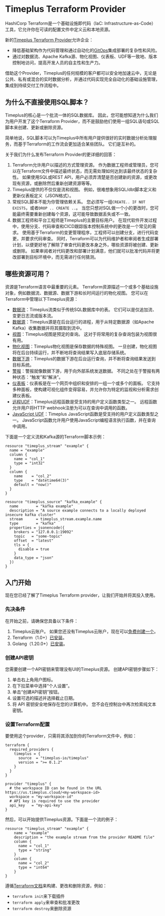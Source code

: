 # Timeplus Terraform Provider

HashiCorp Terraform是一个基础设施即代码（IaC: Infrastructure-as-Code）工具，它允许你在可读的配置文件中定义云和本地资源。

新的[Timeplus Terraform Provider](https://registry.terraform.io/providers/timeplus-io/timeplus/latest)允许企业：

- 降低基础架构作为代码管理和通过自动化的[GitOps](https://github.com/readme/featured/defining-gitops)集成部署的复杂性和风险。
- 通过对数据流、Apache Kafka源、物化视图、仪表板、UDF等一致地、版本控制地访问，提高开发人员的自主性和生产力。

借助这个Provider，Timeplus的任何规模的客户都可以安全地加速云中，无论是公共、私有或混合的实时数据分析，并通过代码实现完全自动化的基础设施管理，集成到持续交付工作流程中。



## 为什么不直接使用SQL脚本？

Timeplus的核心是一个批流一体的SQL数据库。 因此，您可能想知道为什么我们为用户开发了这个Terraform Provider，而不是鼓励他们使用一组SQL语句或SQL脚本来创建、更新或删除资源。

简单地说，SQL脚本可以为Timeplus中所有用户提供很好的实时数据分析处理服务，而基于Terraform的工作流会更加适合某些团队。 它们是互补的。

关于我们为什么发布Terraform Provider的更详细的回答：

1. Terraform允许用户以描述的方式管理资源。 作为数据工程师或管理员，您可以在Terraform文件中描述最终状态，而无需处理如何达到该最终状态的复杂性。 如果使用SQL或REST API，用户必须弄清楚是否创建新的资源，或更改现有资源，或删除然后重新创建资源等等。
2. Timeplus提供的不仅仅是流和视图。 例如，很难想象用SQL/dbt脚本定义和更新仪表板定义（JSON格式）。
3. 常规SQL脚本不能为你管理依赖关系。 您必须写一组`CREATE.. IF NOT EXISTS`，或者`DROP .. CREATE ..`。 当您只想对SQL做一个小的更改时，您可能最终需要重新创建每个资源，这可能导致数据丢失或不一致。
4. 数据工程师和平台工程师是Timeplus的主要目标用户。 在现代软件开发过程中，使用分支、代码审查和CICD跟踪版本控制系统中的更改是一个常见的需求。 使用基于Terraform的变更管理程序，工程师可以创建分支，进行代码变更，并要求代码审查。 同时，Terraform可以为代码维护者和审阅者生成部署计划，以便更好地了解除了审查代码更改本身之外，哪些资源将被创建、更新或删除。 如果审阅者对代码更改和部署计划满意，他们就可以批准代码并将更改部署到目标环境中，而无需进行任何猜测。



## 哪些资源可用？

资源是Terraform语言中最重要的元素。 Terraform资源描述一个或多个基础设施对象，例如数据流、数据源、数据下游和长时间运行的物化视图。 您可以在Terraform中管理以下Timeplus资源：

- [数据流](https://registry.terraform.io/providers/timeplus-io/timeplus/latest/docs/resources/stream)：Timeplus流类似于传统SQL数据库中的表。 它们可以是仅追加流、变更日志流或版本流。
- [数据源](https://registry.terraform.io/providers/timeplus-io/timeplus/latest/docs/resources/source)：Timeplus源是在后台运行的进程，用于从特定数据源（如Apache Kafka）收集数据并将其摄取到流中。
- [视图](https://registry.terraform.io/providers/timeplus-io/timeplus/latest/docs/resources/view)：Timeplus视图是预定的查询。 这对于将常用的复杂查询包装为视图很有用。
- [物化视图](https://registry.terraform.io/providers/timeplus-io/timeplus/latest/docs/resources/materialized_view)：Timeplus物化视图是保存数据的特殊视图。 一旦创建，物化视图将在后台持续运行，并不断地将查询结果写入底层存储系统。
- [数据下游](https://registry.terraform.io/providers/timeplus-io/timeplus/latest/docs/resources/sink)：Timeplus的数据下游在后台运行查询，并不断将查询结果发送到目标系统。
- [警报](https://registry.terraform.io/providers/timeplus-io/timeplus/latest/docs/resources/alert)：警报就像数据下游，用于向外部系统发送数据。 不同之处在于警报有两种状态：“触发”和“解决”。
- [仪表板](https://registry.terraform.io/providers/timeplus-io/timeplus/latest/docs/resources/dashboard)：仪表板是在一个网页中组织和安排的一组一个或多个的面板。 它支持多种面板，使构建可视化组件变得容易，并允许你为特定的监视和分析需求创建仪表板。
- [远程UDF](https://registry.terraform.io/providers/timeplus-io/timeplus/latest/docs/resources/remote_function)：Timeplus远程函数是受支持的用户定义函数类型之一。 远程函数允许用户将HTTP webhook注册为可以在查询中调用的函数。
- [JavaScript UDF](https://registry.terraform.io/providers/timeplus-io/timeplus/latest/docs/resources/javascript_function)：Timeplus JavaScript函数是受支持的用户定义函数类型之一。 JavaScript函数允许用户使用JavaScript编程语言执行函数，并在查询中调用。

下面是一个定义流和Kafka源的Terraform脚本示例：

```hcl
resource "timeplus_stream" "example" {
  name = "example"
  column {
    name = "col_1"
    type = "int32"
  }
  column {
    name    = "col_2"
    type    = "datetime64(3)"
    default = "now()"
  }
}

resource "timeplus_source" "kafka_example" {
  name        = "kafka example"
  description = "A source example connects to a locally deployed insecure kafka cluster"
  stream      = timeplus_stream.example.name
  type        = "kafka"
  properties = jsonencode({
    brokers = "127.0.0.1:19092"
    topic   = "some-topic"
    offset  = "latest"
    tls = {
      disable = true
    }
    data_type = "json"
  })
}

```

## 入门开始

现在您已经了解了Timeplus Terraform provider，让我们开始并将其投入使用。

### 先决条件

在开始之前，请确保您具备以下条件：

1. Timeplus云账户。 如果您还没有Timeplus云账户，现在可以[免费创建一个](https://timeplus.com)。
2. Terraform（1.0+）[已安装](https://learn.hashicorp.com/tutorials/terraform/install-cli)。
3. Golang（1.20.0+）[已安装](https://golang.org/doc/install)。

### 创建API密钥

您需要创建一个API密钥来管理没有UI的Timeplus资源。 创建API密钥步骤如下：

1. 单击右上角用户图标。
2. 在下拉菜单中选择“个人设置”。
3. 单击“创建API密钥”按钮。
4. 设置可选的描述并选择截止日期。
5. 将 API 密钥安全地保存在您的计算机中。 您不会在控制台中再次检索纯文本密钥。

### 设置Terraform配置

要使用这个provider，只需将其添加到你的Terraform文件中，例如：

```hcl
terraform {
  required_providers {
    timeplus = {
      source  = "timeplus-io/timeplus"
      version = ">= 0.1.2"
    }
  }
}

provider "timeplus" {
  # the workspace ID can be found in the URL https://us.timeplus.cloud/<my-workspace-id>
  workspace = "my-workspace-id"
  # API key is required to use the provider
  api_key   = "my-api-key"
}
```

然后，可以开始提供Timeplus资源。下面是一个流的例子：

```hcl
resource "timeplus_stream" "example" {
    name = "example"
    description = "the example stream from the provider README file"
    column {
      name = "col_1"
      type = "string"
    }
    column {
      name = "col_2"
      type = "int64"
    }
}
```

遵循[Terraform文档](https://developer.hashicorp.com/terraform/tutorials/aws-get-started/install-cli)来构建、更改和删除资源，例如：

- `terraform init`来下载插件
- `terraform apply`来审查和批准更改
- `terraform destroy`来删除资源